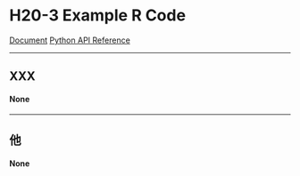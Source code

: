 # H20-3 Example R Code

[Document](https://docs.h2o.ai/h2o/latest-stable/h2o-docs/index.html)
[Python API Reference](https://h2o-release.s3.amazonaws.com/h2o/rel-zumbo/4/docs-website/h2o-r/docs/index.html)

***
## XXX

#### None


***
## 他

#### None


